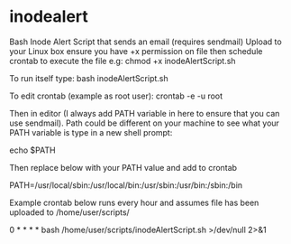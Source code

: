 # inodealert
Bash Inode Alert Script that sends an email (requires sendmail)
Upload to your Linux box ensure you have +x permission on file then schedule crontab to execute the file e.g:
chmod +x inodeAlertScript.sh

To run itself type:
bash inodeAlertScript.sh

To edit crontab (example as root user):
crontab -e -u root

Then in editor (I always add PATH variable in here to ensure that you can use sendmail).  Path could be different on your machine to see what your PATH variable is type in a new shell prompt:

echo $PATH

Then replace below with your PATH value and add to crontab 

PATH=/usr/local/sbin:/usr/local/bin:/usr/sbin:/usr/bin:/sbin:/bin

Example crontab below runs every hour and assumes file has been uploaded to /home/user/scripts/

0 * * * * bash /home/user/scripts/inodeAlertScript.sh >/dev/null 2>&1
